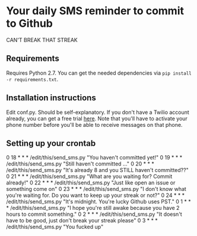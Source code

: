 Your daily SMS reminder to commit to Github
===========================================

CAN'T BREAK THAT STREAK

Requirements
------------

Requires Python 2.7. You can get the needed dependencies via `pip install -r
requirements.txt`.

Installation instructions
-------------------------

Edit conf.py. Should be self-explanatory. If you don't have a Twilio account
already, you can get a free trial [here](https://www.twilio.com/try-twilio).
Note that you'll have to activate your phone number before you'll be able to
receive messages on that phone.

Setting up your crontab
-----------------------

0 18 * * * /edit/this/send_sms.py "You haven't committed yet!"
0 19 * * * /edit/this/send_sms.py "Still haven't committed ..."
0 20 * * * /edit/this/send_sms.py "It's already 8 and you STILL haven't committed??"
0 21 * * * /edit/this/send_sms.py "What are you waiting for? Commit already!"
0 22 * * * /edit/this/send_sms.py "Just like open an issue or something come on"
0 23 * * * /edit/this/send_sms.py "I don't know what you're waiting for. Do you want to keep up your streak or not?"
0 24 * * * /edit/this/send_sms.py "It's midnight. You're lucky Github uses PST."
0 1 * * * /edit/this/send_sms.py "I hope you're still awake because you have 2 hours to commit something."
0 2 * * * /edit/this/send_sms.py "It doesn't have to be good, just don't break your streak please"
0 3 * * * /edit/this/send_sms.py "You fucked up"
